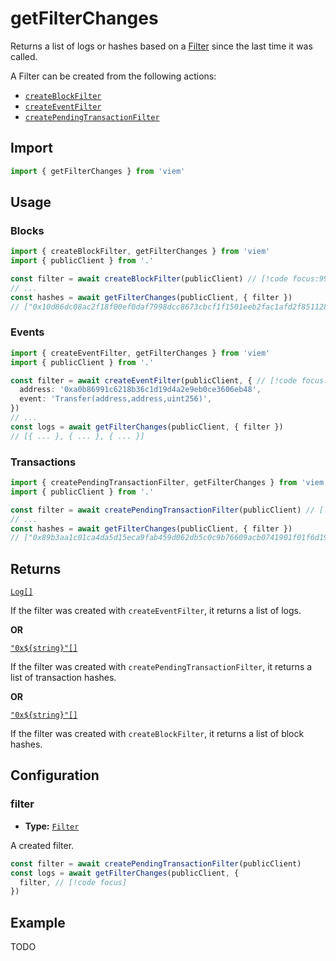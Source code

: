 # getFilterChanges

Returns a list of logs or hashes based on a [Filter](/TODO) since the last time it was called.

A Filter can be created from the following actions:

- [`createBlockFilter`](/TODO)
- [`createEventFilter`](/TODO)
- [`createPendingTransactionFilter`](/TODO)

## Import

```ts
import { getFilterChanges } from 'viem'
```

## Usage

### Blocks

```ts
import { createBlockFilter, getFilterChanges } from 'viem'
import { publicClient } from '.'

const filter = await createBlockFilter(publicClient) // [!code focus:99]
// ...
const hashes = await getFilterChanges(publicClient, { filter })
// ["0x10d86dc08ac2f18f00ef0daf7998dcc8673cbcf1f1501eeb2fac1afd2f851128", ...]
```

### Events

```ts
import { createEventFilter, getFilterChanges } from 'viem'
import { publicClient } from '.'

const filter = await createEventFilter(publicClient, { // [!code focus:99]
  address: '0xa0b86991c6218b36c1d19d4a2e9eb0ce3606eb48',
  event: 'Transfer(address,address,uint256)',
})
// ...
const logs = await getFilterChanges(publicClient, { filter })
// [{ ... }, { ... }, { ... }]
```

### Transactions

```ts
import { createPendingTransactionFilter, getFilterChanges } from 'viem'
import { publicClient } from '.'

const filter = await createPendingTransactionFilter(publicClient) // [!code focus:99]
// ...
const hashes = await getFilterChanges(publicClient, { filter })
// ["0x89b3aa1c01ca4da5d15eca9fab459d062db5c0c9b76609acb0741901f01f6d19", ...]
```

## Returns

[`Log[]`](/TODO)

If the filter was created with `createEventFilter`, it returns a list of logs.

**OR**

[`"0x${string}"[]`](/TODO)

If the filter was created with `createPendingTransactionFilter`, it returns a list of transaction hashes.

**OR**

[`"0x${string}"[]`](/TODO)

If the filter was created with `createBlockFilter`, it returns a list of block hashes.

## Configuration

### filter

- **Type:** [`Filter`](/TODO)

A created filter.

```ts
const filter = await createPendingTransactionFilter(publicClient)
const logs = await getFilterChanges(publicClient, {
  filter, // [!code focus]
})
```

## Example

TODO
